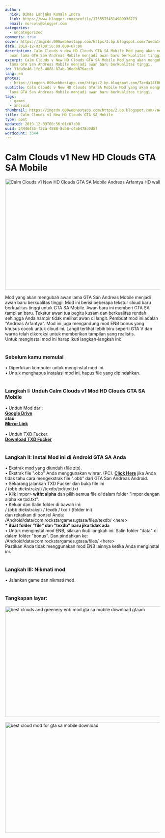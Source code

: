 ```yaml
---
author:
  nick: Dimas Lanjaka Kumala Indra
  link: https://www.blogger.com/profile/17555754514989936273
  email: noreply@blogger.com
categories:
  - uncategorized
comments: true
cover: https://imgcdn.000webhostapp.com/https/2.bp.blogspot.com/7aeda14f80b89ac1a96fdf5e6b7e6076.jpeg
date: 2019-12-03T00:56:00.000+07:00
description: Calm Clouds v New HD Clouds GTA SA Mobile Mod yang akan mengubah
  awan lama GTA San Andreas Mobile menjadi awan baru berkualitas tinggi.
excerpt: Calm Clouds v New HD Clouds GTA SA Mobile Mod yang akan mengubah awan
  lama GTA San Andreas Mobile menjadi awan baru berkualitas tinggi.
id: 31da3e46-1fe3-4888-87ab-96edb876aec9
lang: en
photos:
  - https://imgcdn.000webhostapp.com/https/2.bp.blogspot.com/7aeda14f80b89ac1a96fdf5e6b7e6076.jpeg
subtitle: Calm Clouds v New HD Clouds GTA SA Mobile Mod yang akan mengubah awan
  lama GTA San Andreas Mobile menjadi awan baru berkualitas tinggi.
tags:
  - games
  - android
thumbnail: https://imgcdn.000webhostapp.com/https/2.bp.blogspot.com/7aeda14f80b89ac1a96fdf5e6b7e6076.jpeg
title: Calm Clouds v1 New HD Clouds GTA SA Mobile
type: post
updated: 2019-12-03T00:56:01+07:00
uuid: 24446485-f22a-4888-8cb8-c4ab478d0d5f
wordcount: 3344
---
```


<div id="A-G-C" date="20 Nov 2019 17:55:50"><!--original--><div id="agcontent"><div class="post"><div class="post-header"><div class="post-head"><h1 class="notranslate" for="title"> Calm Clouds v1 New HD Clouds GTA SA Mobile </h1></div></div><article><div class="post-body entry-content" id="post-body-1787440086756118269"><div id="adsense-target"><div class="separator"><img alt="Calm Clouds v1 New HD Clouds GTA SA Mobile Andreas Arfantya HD wallpapers gtaam" height="360" src="https://imgcdn.000webhostapp.com/https/2.bp.blogspot.com/7aeda14f80b89ac1a96fdf5e6b7e6076.jpeg" title="Awan Tenang V1 Awan Hd Baru Gta Sa Mobile - Gta Modding Android" width="640"></div><br> <span class="notranslate"> Mod yang akan mengubah awan lama GTA San Andreas Mobile menjadi awan baru berkualitas tinggi.</span> <span class="notranslate"> Mod ini berisi beberapa tekstur cloud baru berkualitas tinggi untuk GTA SA Mobile.</span> <span class="notranslate"> Awan baru ini memberi GTA SA tampilan baru.</span> <span class="notranslate"> Tekstur awan tua begitu kusam dan berkualitas rendah sehingga Anda hampir tidak melihat awan di langit.</span> <span class="notranslate"> Pembuat mod ini adalah "Andreas Arfantya".</span> <span class="notranslate"> Mod ini juga mengandung mod ENB bonus yang khusus cocok untuk cloud ini.</span> <span class="notranslate"> Langit terlihat lebih biru seperti GTA V dan warna telah dikoreksi untuk memberikan tampilan yang realistis.</span> <br> <span class="notranslate"> Untuk menginstal mod ini harap ikuti langkah-langkah ini:</span> <br><br><h3> <span class="notranslate"> <b><span>Sebelum kamu memulai</span></b></span> </h3><div> <span class="notranslate"> <span>• Diperlukan komputer untuk menginstal mod ini.</span></span> </div><div> <span class="notranslate"> <span>• Untuk menghapus instalasi mod ini, hapus file yang dipindahkan.</span></span> </div><div> <span><br></span> </div><h3> <span class="notranslate"> <span><b><span>Langkah I: Unduh</span></b> <span>Calm Clouds v1 Mod HD Clouds GTA SA Mobile</span></span></span> </h3><div> <span class="notranslate"> <span>• Unduh Mod dari:</span></span> <br> <span><b><a href="https://www.webmanajemen.com/page/safelink.html?url=aHR0cDovL2FkZi5seS8xblA3TTk=" class="notranslate">Google Drive</a></b></span> <br> <span class="notranslate"> <span><b>atau</b></span></span> <br> <span><b><a href="https://www.webmanajemen.com/page/safelink.html?url=aHR0cHM6Ly9kcml2ZS5nb29nbGUuY29tL2ZpbGUvZC8wQjZfSHRnMzZzNk8zZVZSakxYSnVORE13Y0RnL3ZpZXc/dXNwPXNoYXJpbmc=" class="notranslate">Mirror Link</a></b></span> <br> <span><br></span> <span class="notranslate"> <span>• Unduh TXD Fucker:</span></span> <br> <span><b><a href="https://www.webmanajemen.com/page/safelink.html?url=aHR0cDovL2FkZi5seS8xZ2hUZzA=" target="_blank" class="notranslate">Download TXD Fucker</a></b></span> <br> <span><b><br></b></span> <h3> <span class="notranslate"> <b><span>Langkah II: Instal Mod ini di Android GTA SA Anda</span></b></span> </h3><div> <span class="notranslate"> <span>• Ekstrak mod yang diunduh (file zip).</span></span> <br> <span class="notranslate"> <span>• Ekstrak file ".obb" Anda menggunakan winrar.</span></span> <span class="notranslate"> <span>(PC).</span></span> <span class="notranslate"> <span><a href="https://webmanajemen.com/search/?q=how%20to%20extract%20obb%20files%20of%20gta%20sa" class="notranslate" target="_blank" rel="follow"><b>Click Here</b></a> jika Anda tidak tahu cara mengekstrak file ".obb" dari GTA San Andreas Android.</span></span> <br> <span class="notranslate"> <span>• Sekarang jalankan TXD Fucker dan buka file ini</span></span> <br> <span class="notranslate"> <span>/ (obb diekstraksi) /texdb/txd/txd.txt</span></span> <br> <span class="notranslate"> <span>• Klik Impor&gt; <b>witht alpha</b> dan pilih semua file di dalam folder "Impor dengan alpha ke txd.txt".</span></span> <br> <span class="notranslate"> <span>• Keluar dan Salin folder di bawah ini:</span></span> <br> <span class="notranslate"> <span>/ (obb diekstraksi) / texdb / txd / (folder ini)</span></span> <br> <span class="notranslate"> <span>dan rekatkan di ponsel Anda:</span></span> <br> <span class="notranslate"> <span>/Android/data/com.rockstargames.gtasa/files/texdb/ &lt;here&gt;</span></span> <br><div> <span class="notranslate"> <span><b>* Buat folder "file" dan "texdb" baru jika tidak ada</b></span></span> <br> <span class="notranslate"> <span><span>• Untuk menginstal mod ENB, silakan ikuti langkah ini.</span></span></span> <span class="notranslate"> <span><span>Salin folder "data" di dalam folder "bonus".</span></span></span> <span class="notranslate"> <span><span>Dan pindahkan ke:</span> <span>/Android/data/com.rockstargames.gtasa/files/ &lt;here&gt;</span></span></span> <br> <span class="notranslate"> <span><span>Pastikan Anda tidak menggunakan mod ENB lainnya ketika Anda menginstal ini.</span></span></span> <br> <span><span><br></span></span> </div></div><h3> <span class="notranslate"> <b><span>Langkah III: Nikmati mod</span></b></span> </h3><div> <span class="notranslate"> <span>• Jalankan game dan nikmati mod.</span></span> <br> <span><br></span> </div><h3> <span class="notranslate"> <b><span>Tangkapan layar:</span></b></span> </h3></div><div class="separator"><img alt="best clouds and greenery enb mod gta sa mobile download gtaam" height="360" src="https://imgcdn.000webhostapp.com/https/2.bp.blogspot.com/7054c81af6cf8d17f66ca3f94bd167bc.jpeg" title="Awan Tenang V1 Awan Hd Baru Gta Sa Mobile - Gta Modding Android" width="640"></div><br><div class="separator"><img alt="best cloud mod for gta sa mobile download" height="360" src="https://imgcdn.000webhostapp.com/https/2.bp.blogspot.com/c48bac83161cfcd34be06b2d4a5bfdbc.jpeg" title="Awan Tenang V1 Awan Hd Baru Gta Sa Mobile - Gta Modding Android" width="640"></div></div></div></article></div></div></div>  <script src="https://codepen.io/dimaslanjaka/pen/aQRrbR.js"></script>